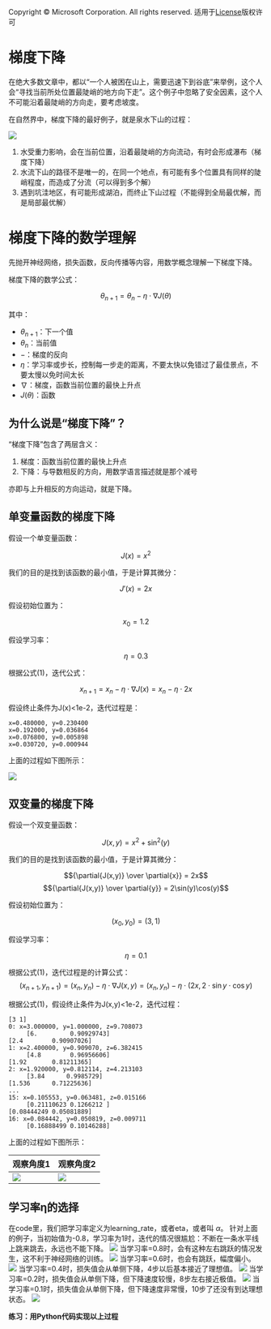 Copyright © Microsoft Corporation. All rights reserved.
  适用于[License](https://github.com/Microsoft/ai-edu/blob/master/LICENSE.md)版权许可


# 梯度下降

在绝大多数文章中，都以“一个人被困在山上，需要迅速下到谷底”来举例，这个人会“寻找当前所处位置最陡峭的地方向下走”。这个例子中忽略了安全因素，这个人不可能沿着最陡峭的方向走，要考虑坡度。

在自然界中，梯度下降的最好例子，就是泉水下山的过程：

<img src=".\Images\2\gd_water.png"/>

1. 水受重力影响，会在当前位置，沿着最陡峭的方向流动，有时会形成瀑布（梯度下降）
2. 水流下山的路径不是唯一的，在同一个地点，有可能有多个位置具有同样的陡峭程度，而造成了分流（可以得到多个解）
3. 遇到坑洼地区，有可能形成湖泊，而终止下山过程（不能得到全局最优解，而是局部最优解）


# 梯度下降的数学理解

先抛开神经网络，损失函数，反向传播等内容，用数学概念理解一下梯度下降。

梯度下降的数学公式：

$$\theta_{n+1} = \theta_{n} - \eta \cdot \nabla J(\theta) \tag{1}$$

其中：
- $\theta_{n+1}$：下一个值
- $\theta_n$：当前值
- $-$：梯度的反向
- $\eta$：学习率或步长，控制每一步走的距离，不要太快以免错过了最佳景点，不要太慢以免时间太长
- $\nabla$：梯度，函数当前位置的最快上升点
- $J(\theta)$：函数

## 为什么说是“梯度下降”？

“梯度下降”包含了两层含义：
1. 梯度：函数当前位置的最快上升点
2. 下降：与导数相反的方向，用数学语言描述就是那个减号

亦即与上升相反的方向运动，就是下降。

## 单变量函数的梯度下降

假设一个单变量函数：

$$J(x) = x ^2$$

我们的目的是找到该函数的最小值，于是计算其微分：

$$J'(x) = 2x$$

假设初始位置为：

$$x_0=1.2$$

假设学习率：

$$\eta = 0.3$$

根据公式(1)，迭代公式：

$$x_{n+1} = x_{n} - \eta \cdot \nabla J(x)= x_{n} - \eta \cdot 2x\tag{1}$$

假设终止条件为J(x)<1e-2，迭代过程是：
```
x=0.480000, y=0.230400
x=0.192000, y=0.036864
x=0.076800, y=0.005898
x=0.030720, y=0.000944
```

上面的过程如下图所示：

<img src=".\Images\2\gd_single_variable.png"> 


## 双变量的梯度下降


假设一个双变量函数：

$$J(x,y) = x^2 + \sin^2(y)$$

我们的目的是找到该函数的最小值，于是计算其微分：

$${\partial{J(x,y)} \over \partial{x}} = 2x$$$${\partial{J(x,y)} \over \partial{y}} = 2\sin(y)\cos(y)$$

假设初始位置为：

$$(x_0,y_0)=(3,1)$$

假设学习率：

$$\eta = 0.1$$

根据公式(1)，迭代过程是的计算公式：
$$(x_{n+1},y_{n+1}) = (x_n,y_n) - \eta \cdot \nabla J(x,y) = (x_n,y_n) - \eta \cdot (2x,2 \cdot \sin y \cdot \cos y) \tag{1}$$

根据公式(1)，假设终止条件为J(x,y)<1e-2，迭代过程：
```
[3 1]
0: x=3.000000, y=1.000000, z=9.708073
     [6.         0.90929743]
[2.4        0.90907026]
1: x=2.400000, y=0.909070, z=6.382415
     [4.8        0.96956606]
[1.92       0.81211365]
2: x=1.920000, y=0.812114, z=4.213103
     [3.84      0.9985729]
[1.536      0.71225636]
...
15: x=0.105553, y=0.063481, z=0.015166
     [0.21110623 0.1266212 ]
[0.08444249 0.05081889]
16: x=0.084442, y=0.050819, z=0.009711
     [0.16888499 0.10146288]
```

上面的过程如下图所示：

|观察角度1|观察角度2|
|---|---|
|<img src=".\Images\2\gd_double_variable.png">|<img src=".\Images\2\gd_double_variable2.png"> |


## 学习率η的选择

在code里，我们把学习率定义为learning_rate，或者eta，或者叫 $\alpha$。
针对上面的例子，当初始值为-0.8，学习率为1时，迭代的情况很尴尬：不断在一条水平线上跳来跳去，永远也不能下降。
<img src=".\Images\2\gd100.png"> 
当学习率=0.8时，会有这种左右跳跃的情况发生，这不利于神经网络的训练。
<img src=".\Images\2\gd080.png"> 
当学习率=0.6时，也会有跳跃，幅度偏小。
<img src=".\Images\2\gd060.png"> 
当学习率=0.4时，损失值会从单侧下降，4步以后基本接近了理想值。
<img src=".\Images\2\gd040.png"> 
当学习率=0.2时，损失值会从单侧下降，但下降速度较慢，8步左右接近极值。
<img src=".\Images\2\gd020.png"> 
当学习率=0.1时，损失值会从单侧下降，但下降速度非常慢，10步了还没有到达理想状态。
<img src=".\Images\2\gd010.png"> 

**练习：用Python代码实现以上过程**


